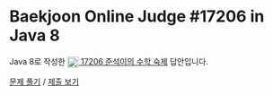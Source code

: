 # Baekjoon Online Judge #17206 in Java 8
Java 8로 작성한 [<img src="https://static.solved.ac/tier_small/5.svg" height="20" align="center">
17206 준석이의 수학 숙제](https://www.acmicpc.net/problem/17206) 답안입니다.

[문제 풀기](https://www.acmicpc.net/problem/17206) /
[제출 보기](https://www.acmicpc.net/source/86976808)
